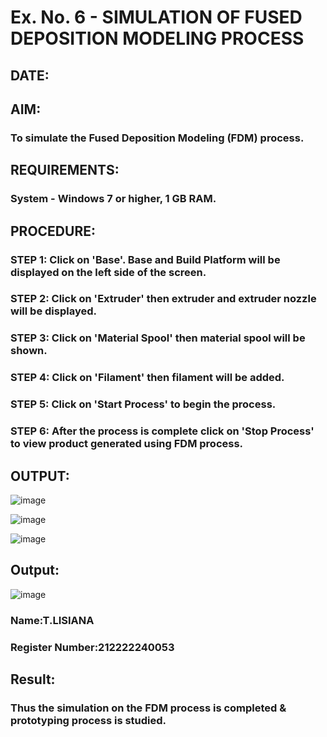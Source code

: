 # Ex. No. 6 - SIMULATION OF FUSED DEPOSITION MODELING PROCESS

## DATE: 
## AIM:
### To simulate the Fused Deposition Modeling (FDM) process.

## REQUIREMENTS:
### System - Windows 7 or higher, 1 GB RAM.

## PROCEDURE:
### STEP 1: Click on 'Base'. Base and Build Platform will be displayed on the left side of the screen.
### STEP 2: Click on 'Extruder' then extruder and extruder nozzle will be displayed.
### STEP 3: Click on 'Material Spool' then material spool will be shown.
### STEP 4: Click on 'Filament' then filament will be added.
### STEP 5: Click on 'Start Process' to begin the process.
### STEP 6: After the process is complete click on 'Stop Process' to view product generated using FDM process.

## OUTPUT:
![image](https://github.com/lisianathiruselvan/Ex.-No---6.-SIMULATION-OF-FUSED-DEPOSITION-MODELING-PROCESS/assets/119389971/d112d02e-2b79-4126-b7b3-ae4a06b05768)

![image](https://github.com/lisianathiruselvan/Ex.-No---6.-SIMULATION-OF-FUSED-DEPOSITION-MODELING-PROCESS/assets/119389971/4c9a4182-a0fd-481b-8803-ffb87e83461b)

![image](https://github.com/lisianathiruselvan/Ex.-No---6.-SIMULATION-OF-FUSED-DEPOSITION-MODELING-PROCESS/assets/119389971/3953a2cb-69d6-406b-9e20-a53430ec64eb)

## Output:

![image](https://github.com/lisianathiruselvan/Ex.-No---6.-SIMULATION-OF-FUSED-DEPOSITION-MODELING-PROCESS/assets/119389971/403f33ed-91a4-4fc8-b8e2-0df789ba6bda)

### Name:T.LISIANA
### Register Number:212222240053

## Result:
### Thus the simulation on the FDM process is completed & prototyping process is studied.
